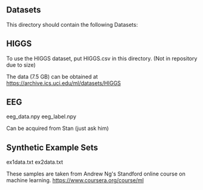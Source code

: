 ## Datasets

This directory should contain the following Datasets:

## HIGGS
To use the HIGGS dataset, put HIGGS.csv in this directory.
(Not in repository due to size)

The data (7.5 GB) can be obtained at
https://archive.ics.uci.edu/ml/datasets/HIGGS

## EEG
eeg_data.npy
eeg_label.npy

Can be acquired from Stan (just ask him)

## Synthetic Example Sets
ex1data.txt
ex2data.txt

These samples are taken from Andrew Ng's Standford online course on machine learning.
https://www.coursera.org/course/ml